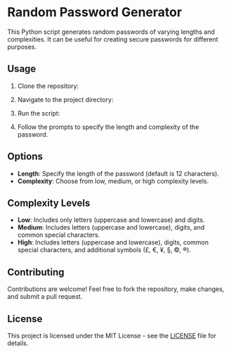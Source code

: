 # Random Password Generator

This Python script generates random passwords of varying lengths and complexities. It can be useful for creating secure passwords for different purposes.

## Usage

1. Clone the repository:


2. Navigate to the project directory:


3. Run the script:


4. Follow the prompts to specify the length and complexity of the password.

## Options

- **Length**: Specify the length of the password (default is 12 characters).
- **Complexity**: Choose from low, medium, or high complexity levels.

## Complexity Levels

- **Low**: Includes only letters (uppercase and lowercase) and digits.
- **Medium**: Includes letters (uppercase and lowercase), digits, and common special characters.
- **High**: Includes letters (uppercase and lowercase), digits, common special characters, and additional symbols (£, €, ¥, §, ©, ®).


## Contributing

Contributions are welcome! Feel free to fork the repository, make changes, and submit a pull request.

## License

This project is licensed under the MIT License - see the [LICENSE](LICENSE) file for details.
